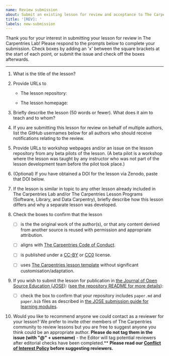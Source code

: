 ```yaml
---
name: Review submission
about: Submit an existing lesson for review and acceptance to The Carpentries Lab
title: '[REV]: '
labels: new-submission
---
```


Thank you for your interest in submitting your lesson for review in The Carpentries Lab!
Please respond to the prompts below to complete your submission.
Check boxes by adding an 'x' between the square brackets at the start of each point,
or submit the issue and check off the boxes afterwards.

---

1. What is the title of the lesson?


2. Provide URLs to
    - The lesson repository:

    - The lesson homepage:


3. Briefly describe the lesson (50 words or fewer).
   What does it aim to teach and to whom?


4. If you are submitting this lesson for review on behalf
   of multiple authors, list the GitHub usernames below for
   all authors who should receive notifications relating to the review.


5. Provide URLs to workshop webpages and/or an issue
   on the lesson repository from any beta pilots of the lesson.
   (A beta pilot is a workshop where the lesson was taught
   by any instructor who was not part of the lesson development team
   before the pilot took place.)


6. (Optional) If you have obtained a DOI for the lesson via Zenodo,
   paste that DOI below.


7. If the lesson is similar in topic to any other lesson
    already included in The Carpentries Lab and/or
    The Carpentries Lesson Programs (Software, Library, and Data Carpentry),
    briefly describe how this lesson differs and
    why a separate lesson was developed.


8. Check the boxes to confirm that the lesson

    - [ ] is the the original work of the author(s),
          or that any content derived from another source is reused with permission and appropriate attribution.
    - [ ] aligns with [The Carpentries Code of Conduct][1].
    - [ ] is published under a [CC-BY][2] or [CC0][3] license.
    - [ ] uses [The Carpentries lesson template][4] without significant customisation/adaptation.


9. If you wish to submit the lesson for publication in
   [the Journal of Open Source Education (JOSE)][5]:
   ([see the repository README for more details][6]):

    - [ ] check the box to confirm that your repository includes
         `paper.md` and `paper.bib` files as described in
         [the JOSE submission guide for learning  modules][7].


10. Would you like to recommend anyone we could contact as a reviewer for your lesson?
    We prefer to invite other members of The Carpentries community to review lessons but
    you are free to suggest anyone you think could be an appropriate author.
    **Please do not tag them in the issue (with "@" + username)** - 
    the Editor will tag potential reviewers after editorial checks have been completed.**
    **Please read our [Conflict of Interest Policy][8] before suggesting reviewers.**


[1]: https://docs.carpentries.org/topic_folders/policies/code-of-conduct.html
[2]: https://creativecommons.org/licenses/by/4.0/
[3]: https://creativecommons.org/publicdomain/zero/1.0/
[4]: https://github.com/carpentries/styles/
[5]: https://jose.theoj.org/
[6]: https://github.com/carpentries-lab/reviews#joint-review-with-jose
[7]: https://openjournals.readthedocs.io/en/jose/submitting.html#how-to-prepare-a-learning-module-submission
[8]: https://github.com/carpentries-lab/reviews/blob/main/docs/coi_policy.md
